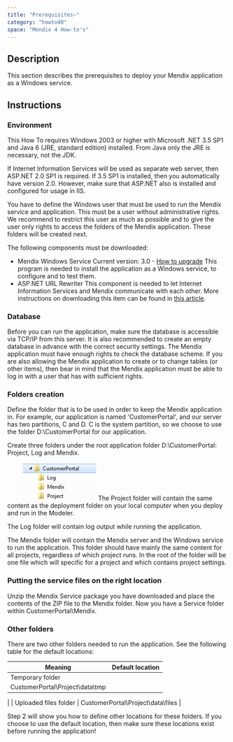 ```yaml
---
title: "Prerequisites~"
category: "howto40"
space: "Mendix 4 How-to's"
---
```

## Description

This section describes the prerequisites to deploy your Mendix application as a Windows service.

## Instructions

### Environment

This How To requires Windows 2003 or higher with Microsoft .NET 3.5 SP1 and Java 6 (JRE, standard edition) installed. From Java only the JRE is necessary, not the JDK.

If Internet Information Services will be used as separate web server, then ASP.NET 2.0 SP1 is required. If 3.5 SP1 is installed, then you automatically have version 2.0\. However, make sure that ASP.NET also is installed and configured for usage in IIS.

You have to define the Windows user that must be used to run the Mendix service and application. This must be a user without administrative rights. We recommend to restrict this user as much as possible and to give the user only rights to access the folders of the Mendix application. These folders will be created next.

The following components must be downloaded:

*   Mendix Windows Service
    Current version: 3.0 - [How to upgrade](update-a-mendix-application~)
    This program is needed to install the application as a Windows service, to configure and to test them.
*   ASP.NET URL Rewriter
    This component is needed to let Internet Information Services and Mendix communicate with each other.
    More instructions on downloading this item can be found in [this article](set-up-internet-information-services~).

### Database

Before you can run the application, make sure the database is accessible via TCP/IP from this server. It is also recommended to create an empty database in advance with the correct security settings. The Mendix application must have enough rights to check the database scheme. If you are also allowing the Mendix application to create or to change tables (or other items), then bear in mind that the Mendix application must be able to log in with a user that has with sufficient rights.

### Folders creation

Define the folder that is to be used in order to keep the Mendix application in. For example, our application is named 'CustomerPortal', and our server has two partitions, C and D. C is the system partition, so we choose to use the folder D:\CustomerPortal for our application.

Create three folders under the root application folder D:\CustomerPortal: Project, Log and Mendix.

         ![](attachments/2621617/2752959.png)
The Project folder will contain the same content as the deployment folder on your local computer when you deploy and run in the Modeler.

The Log folder will contain log output while running the application.

The Mendix folder will contain the Mendix server and the Windows service to run the application. This folder should have mainly the same content for all projects, regardless of which project runs. In the root of the folder will be one file which will specific for a project and which contains project settings.

### Putting the service files on the right location

Unzip the Mendix Service package you have downloaded and place the contents of the ZIP file to the Mendix folder. Now you have a Service folder within CustomerPortal\Mendix.

### Other folders

There are two other folders needed to run the application. See the following table for the default locations:

| Meaning | Default location |
| --- | --- |
| Temporary folder
 | CustomerPortal\Project\data\tmp
 |
| Uploaded files folder
 | CustomerPortal\Project\data\files
 |

Step 2 will show you how to define other locations for these folders. If you choose to use the default location, then make sure these locations exist before running the application!


